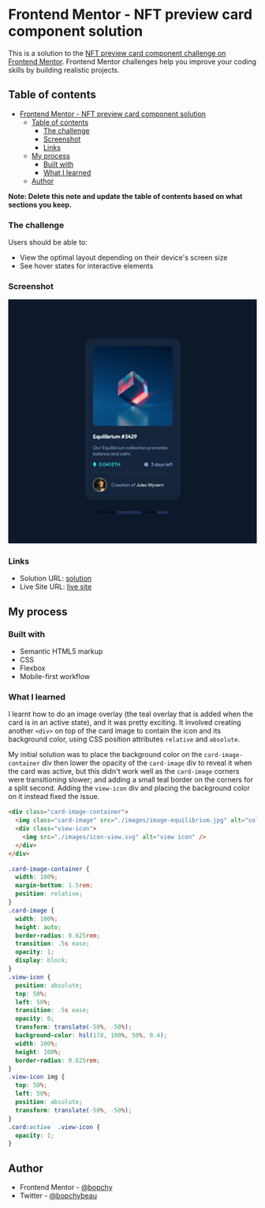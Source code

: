 # Frontend Mentor - NFT preview card component solution

This is a solution to the [NFT preview card component challenge on Frontend Mentor](https://www.frontendmentor.io/challenges/nft-preview-card-component-SbdUL_w0U). Frontend Mentor challenges help you improve your coding skills by building realistic projects. 

## Table of contents

- [Frontend Mentor - NFT preview card component solution](#frontend-mentor---nft-preview-card-component-solution)
  - [Table of contents](#table-of-contents)
    - [The challenge](#the-challenge)
    - [Screenshot](#screenshot)
    - [Links](#links)
  - [My process](#my-process)
    - [Built with](#built-with)
    - [What I learned](#what-i-learned)
  - [Author](#author)

**Note: Delete this note and update the table of contents based on what sections you keep.**

### The challenge

Users should be able to:

- View the optimal layout depending on their device's screen size
- See hover states for interactive elements

### Screenshot

![solution screenshot](./images/solution.png)

### Links

- Solution URL: [solution](https://github.com/Bopchy/frontend-mentor-projects/tree/main/nft-preview-card-component-main)
- Live Site URL: [live site](https://compassionate-einstein-384c1d.netlify.app/)

## My process

### Built with

- Semantic HTML5 markup
- CSS
- Flexbox
- Mobile-first workflow

### What I learned

I learnt how to do an image overlay (the teal overlay that is added when the card is in an active state), and it was pretty exciting. It involved creating another `<div>` on top of the card image to contain the icon and its background color, using CSS position attributes `relative` and `absolute`. 

My initial solution was to place the background color on the `card-image-container` div then lower the opacity of the `card-image` div to reveal it when the card was active, but this didn't work well as the `card-image` corners were transitioning slower; and adding a small teal border on the corners for a split second. Adding the `view-icon` div and placing the background color on it instead fixed the issue.

```html
<div class="card-image-container">
  <img class="card-image" src="./images/image-equilibrium.jpg" alt="collection" />
  <div class="view-icon">
    <img src="./images/icon-view.svg" alt="view icon" />
  </div>
</div>
```
```css
.card-image-container {
  width: 100%;
  margin-bottom: 1.5rem;
  position: relative;
}
.card-image {
  width: 100%;
  height: auto;
  border-radius: 0.625rem;
  transition: .5s ease;
  opacity: 1;
  display: block;
}
.view-icon {
  position: absolute;
  top: 50%;
  left: 50%;
  transition: .5s ease;
  opacity: 0;
  transform: translate(-50%, -50%);
  background-color: hsl(178, 100%, 50%, 0.4);
  width: 100%;
  height: 100%;
  border-radius: 0.625rem;
}
.view-icon img {
  top: 50%;
  left: 50%;
  position: absolute;
  transform: translate(-50%, -50%);
}
.card:active  .view-icon {
  opacity: 1;
}
```

## Author

- Frontend Mentor - [@bopchy](https://www.frontendmentor.io/profile/Bopchy)
- Twitter - [@bopchybeau](https://www.twitter.com/bopchybeau)
